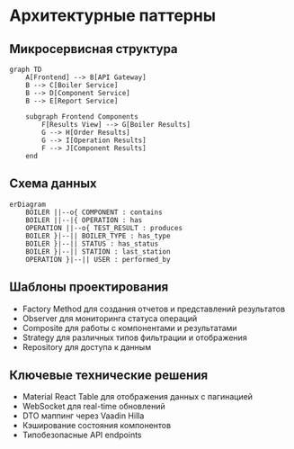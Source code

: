 # Архитектурные паттерны

## Микросервисная структура
```mermaid
graph TD
    A[Frontend] --> B[API Gateway]
    B --> C[Boiler Service]
    B --> D[Component Service]
    B --> E[Report Service]
    
    subgraph Frontend Components
        F[Results View] --> G[Boiler Results]
        G --> H[Order Results]
        G --> I[Operation Results]
        F --> J[Component Results]
    end
```

## Схема данных
```mermaid
erDiagram
    BOILER ||--o{ COMPONENT : contains
    BOILER ||--|{ OPERATION : has
    OPERATION ||--o{ TEST_RESULT : produces
    BOILER }|--|| BOILER_TYPE : has_type
    BOILER }|--|| STATUS : has_status
    BOILER }|--|| STATION : last_station
    OPERATION }|--|| USER : performed_by
```

## Шаблоны проектирования
- Factory Method для создания отчетов и представлений результатов
- Observer для мониторинга статуса операций
- Composite для работы с компонентами и результатами
- Strategy для различных типов фильтрации и отображения
- Repository для доступа к данным

## Ключевые технические решения
- Material React Table для отображения данных с пагинацией
- WebSocket для real-time обновлений
- DTO маппинг через Vaadin Hilla
- Кэширование состояния компонентов
- Типобезопасные API endpoints
